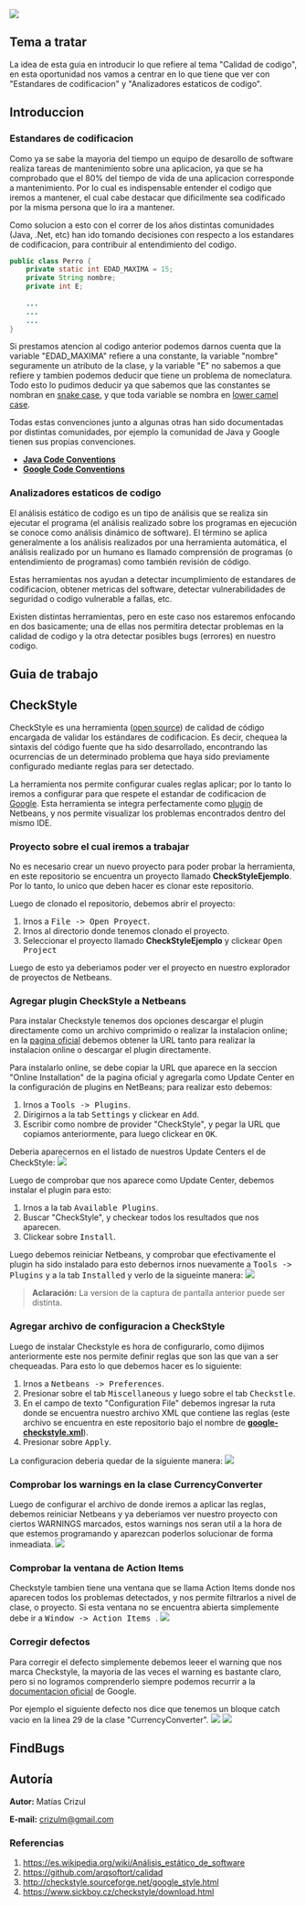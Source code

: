 ![](./img/logo.jpg)

## Tema a tratar

La idea de esta guia en introducir lo que refiere al tema "Calidad de codigo", en esta oportunidad nos vamos a centrar en lo que tiene que ver con "Estandares de codificacion" y "Analizadores estaticos de codigo".

## Introduccion

### Estandares de codificacion
Como ya se sabe la mayoria del tiempo un equipo de desarollo de software realiza tareas de mantenimiento sobre una aplicacion, ya que se ha comprobado que el 80% del tiempo de vida de una aplicacion corresponde a mantenimiento.
Por lo cual es indispensable entender el codigo que iremos a mantener, el cual cabe destacar que dificilmente sea codificado por la misma persona que lo ira a mantener.

Como solucion a esto con el correr de los años distintas comunidades (Java, .Net, etc) han ido tomando decisiones con respecto a los estandares de codificacion, para contribuir al entendimiento del codigo.

```Java
public class Perro {
    private static int EDAD_MAXIMA = 15;
    private String nombre;
    private int E;
    
    ...
    ...
    ...
}
```

Si prestamos atencion al codigo anterior podemos darnos cuenta que la variable "EDAD_MAXIMA" refiere a una constante, la variable "nombre" seguramente un atributo de la clase, y la variable "E" no sabemos a que refiere y tambien podemos deducir que tiene un problema de nomeclatura.
Todo esto lo pudimos deducir ya que sabemos que las constantes se nombran en [snake case](https://en.wikipedia.org/wiki/Snake_case), y que toda variable se nombra en [lower camel case](https://en.wikipedia.org/wiki/Camel_case).

Todas estas convenciones junto a algunas otras han sido documentadas por distintas comunidades, por ejemplo la comunidad de Java y Google tienen sus propias convenciones.
 - [**Java Code Conventions**](http://www.oracle.com/technetwork/java/codeconventions-150003.pdf)
 - [**Google Code Conventions**](http://google.github.io/styleguide/javaguide.html)
 
### Analizadores estaticos de codigo
 
El análisis estático de codigo es un tipo de análisis que se realiza sin ejecutar el programa (el análisis realizado sobre los programas en ejecución se conoce como análisis dinámico de software). El término se aplica generalmente a los análisis realizados por una herramienta automática, el análisis realizado por un humano es llamado comprensión de programas (o entendimiento de programas) como también revisión de código.

Estas herramientas nos ayudan a detectar incumplimiento de estandares de codificacion, obtener metricas del software, detectar vulnerabilidades de seguridad o codigo vulnerable a fallas, etc.

Existen distintas herramientas, pero en este caso nos estaremos enfocando en dos basicamente; una de ellas nos permitira detectar problemas en la calidad de codigo y la otra detectar posibles bugs (errores) en nuestro codigo.

## Guia de trabajo

## CheckStyle

CheckStyle es una herramienta ([open source](https://github.com/checkstyle/checkstyle)) de calidad de código encargada de validar los estándares de codificacion. Es decir, chequea la sintaxis del código fuente que ha sido desarrollado, encontrando las ocurrencias de un determinado problema que haya sido previamente configurado mediante reglas para ser detectado.

La herramienta nos permite configurar cuales reglas aplicar; por lo tanto lo iremos a configurar para que respete el estandar de codificacion de [Google](http://google.github.io/styleguide/javaguide.html).
Esta herramienta se integra perfectamente como [plugin](https://www.sickboy.cz/checkstyle/download.html) de Netbeans, y nos permite visualizar los problemas encontrados dentro del mismo IDE.

### Proyecto sobre el cual iremos a trabajar

No es necesario crear un nuevo proyecto para poder probar la herramienta, en este repositorio se encuentra un proyecto llamado **CheckStyleEjemplo**. Por lo tanto, lo unico que deben hacer es clonar este repositorio.

Luego de clonado el repositorio, debemos abrir el proyecto:
1. Irnos a <kbd>File -> Open Proyect</kbd>.
2. Irnos al directorio donde tenemos clonado el proyecto.
3. Seleccionar el proyecto llamado **CheckStyleEjemplo** y clickear <kbd>Open Project</kbd>

Luego de esto ya deberiamos poder ver el proyecto en nuestro explorador de proyectos de Netbeans.

### Agregar plugin CheckStyle a Netbeans
 
Para instalar Checkstyle tenemos dos opciones descargar el plugin directamente como un archivo comprimido o realizar la instalacion online; en la [pagina oficial](https://www.sickboy.cz/checkstyle/download.html) debemos obtener la URL tanto para realizar la instalacion online o descargar el plugin directamente.

Para instalarlo online, se debe copiar la URL que aparece en la seccion "Online Installation" de la pagina oficial y agregarla como Update Center en la configuración de plugins en NetBeans; para realizar esto debemos:
1. Irnos a <kbd>Tools -> Plugins</kbd>.
2. Dirigirnos a la tab <kbd>Settings</kbd> y clickear en <kbd>Add</kbd>.
3. Escribir como nombre de provider "CheckStyle", y pegar la URL que copiamos anteriormente, para luego clickear en <kbd>OK</kbd>.

Deberia aparecernos en el listado de nuestros Update Centers el de CheckStyle:
![](./img/plugins-settings-checkstyle.png)

Luego de comprobar que nos aparece como Update Center, debemos instalar el plugin para esto:
1. Irnos a la tab <kbd>Available Plugins</kbd>.
2. Buscar "CheckStyle", y checkear todos los resultados que nos aparecen.
3. Clickear sobre <kbd>Install</kbd>.

Luego debemos reiniciar Netbeans, y comprobar que efectivamente el plugin ha sido instalado para esto debernos irnos nuevamente a <kbd>Tools -> Plugins</kbd> y a la tab <kbd>Installed</kbd> y verlo de la sigueinte manera:
![](./img/plugins-installed-checkstyle.png)

> **Aclaración:** La version de la captura de pantalla anterior puede ser distinta.

### Agregar archivo de configuracion a CheckStyle

Luego de instalar Checkstyle es hora de configurarlo, como dijimos anteriormente este nos permite definir reglas que son las que van a ser chequeadas.
Para esto lo que debemos hacer es lo siguiente:
1. Irnos a <kbd>Netbeans -> Preferences</kbd>.
2. Presionar sobre el tab <kbd>Miscellaneous</kbd> y luego sobre el tab <kbd>Checkstle</kbd>.
3. En el campo de texto "Configuration File" debemos ingresar la ruta donde se encuentra nuestro archivo XML que contiene las reglas (este archivo se encuentra en este repositorio bajo el nombre de [**google-checkstyle.xml**](./google-checkstyle.xml)).
4. Presionar sobre <kbd>Apply</kbd>.

La configuracion deberia quedar de la siguiente manera:
![](./img/preferences-miscellaneous-checkstyle.png)

### Comprobar los warnings en la clase CurrencyConverter

Luego de configurar el archivo de donde iremos a aplicar las reglas, debemos reiniciar Netbeans y ya deberiamos ver nuestro proyecto con ciertos WARNINGS marcados, estos warnings nos seran util a la hora de que estemos programando y aparezcan poderlos solucionar de forma inmeadiata.
![](./img/class-warnings-checkstyle.png)

### Comprobar la ventana de Action Items

Checkstyle tambien tiene una ventana que se llama Action Items donde nos aparecen todos los problemas detectados, y nos permite filtrarlos a nivel de clase, o proyecto.
Si esta ventana no se encuentra abierta simplemente debe ir a <kbd> Window -> Action Items </kbd>.
![](./img/action-items-checkstyle.png)

### Corregir defectos

Para corregir el defecto simplemente debemos leeer el warning que nos marca Checkstyle, la mayoria de las veces el warning es bastante claro, pero si no logramos comprenderlo siempre podemos recurrir a la [documentacion oficial](http://google.github.io/styleguide/javaguide.html) de Google.

Por ejemplo el siguiente defecto nos dice que tenemos un bloque catch vacio en la linea 29 de la clase "CurrencyConverter".
![](./img/empty-catch-info-checkstyle.png)
![](./img/empty-catch-code-checkstyle.png)

## FindBugs



 ## Autoría
**Autor:** Matías Crizul

**E-mail:** crizulm@gmail.com

### Referencias

1. https://es.wikipedia.org/wiki/Análisis_estático_de_software
2. https://github.com/arqsoftort/calidad
3. http://checkstyle.sourceforge.net/google_style.html
4. https://www.sickboy.cz/checkstyle/download.html
